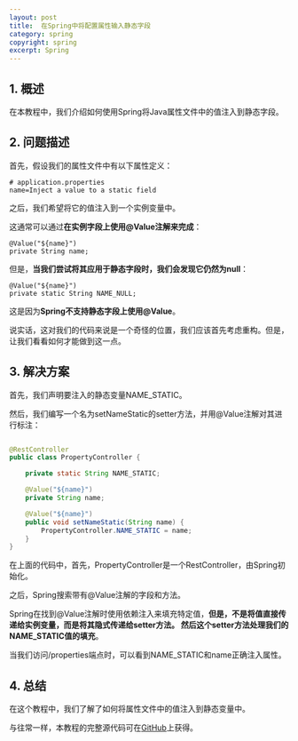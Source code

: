 ```yaml
---
layout: post
title:  在Spring中将配置属性输入静态字段
category: spring
copyright: spring
excerpt: Spring
---
```


## 1. 概述

在本教程中，我们介绍如何使用Spring将Java属性文件中的值注入到静态字段。

## 2. 问题描述

首先，假设我们的属性文件中有以下属性定义：

```properties
# application.properties
name=Inject a value to a static field
```

之后，我们希望将它的值注入到一个实例变量中。

这通常可以通过**在实例字段上使用@Value注解来完成**：

```text
@Value("${name}")
private String name;
```

但是，**当我们尝试将其应用于静态字段时，我们会发现它仍然为null**：

```text
@Value("${name}")
private static String NAME_NULL;
```

这是因为**Spring不支持静态字段上使用@Value**。

说实话，这对我们的代码来说是一个奇怪的位置，我们应该首先考虑重构。但是，让我们看看如何才能做到这一点。

## 3. 解决方案

首先，我们声明要注入的静态变量NAME_STATIC。

然后，我们编写一个名为setNameStatic的setter方法，并用@Value注解对其进行标注：

```java

@RestController
public class PropertyController {

    private static String NAME_STATIC;

    @Value("${name}")
    private String name;

    @Value("${name}")
    public void setNameStatic(String name) {
        PropertyController.NAME_STATIC = name;
    }
}
```

在上面的代码中，首先，PropertyController是一个RestController，由Spring初始化。

之后，Spring搜索带有@Value注解的字段和方法。

Spring在找到@Value注解时使用依赖注入来填充特定值，**但是，不是将值直接传递给实例变量，而是将其隐式传递给setter方法。
然后这个setter方法处理我们的NAME_STATIC值的填充**。

当我们访问/properties端点时，可以看到NAME_STATIC和name正确注入属性。

## 4. 总结

在这个教程中，我们了解了如何将属性文件中的值注入到静态变量中。

与往常一样，本教程的完整源代码可在[GitHub](https://github.com/tuyucheng7/taketoday-tutorial4j/tree/master/spring-modules/spring-di-2)上获得。